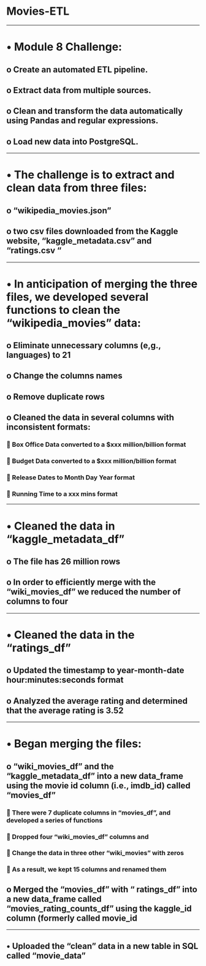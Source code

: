 # Movies-ETL
---

# •	Module 8 Challenge:
## o	Create an automated ETL pipeline.
## o	Extract data from multiple sources.
## o	Clean and transform the data automatically using Pandas and regular expressions.
## o	Load new data into PostgreSQL.
---
# •	The challenge is to extract and clean data from three files:
## o	“wikipedia_movies.json”
## o	two csv files downloaded from the Kaggle website, “kaggle_metadata.csv” and “ratings.csv “  
---
# •	In anticipation of merging the three files, we developed several functions to clean the “wikipedia_movies” data:
## o	Eliminate unnecessary columns (e,g., languages) to 21
## o	Change the columns names 
## o	Remove duplicate rows  
## o	Cleaned the data in several columns with inconsistent formats:
### 	Box Office Data converted to a $xxx million/billion format
### 	Budget Data converted to a  $xxx million/billion format
### 	Release Dates to Month Day Year format
### 	Running Time to a xxx mins format
---
# •	Cleaned the data in “kaggle_metadata_df”
## o	The file has 26 million rows
## o	In order to efficiently merge with the “wiki_movies_df” we reduced the number of columns to four 
---
# •	Cleaned the data in the “ratings_df”
## o	Updated the timestamp to year-month-date hour:minutes:seconds format
## o	Analyzed the average rating and determined that the average rating is 3.52
---
# •	 Began merging the files:
## o	“wiki_movies_df” and the “kaggle_metadata_df” into a new data_frame using the movie id column (i.e., imdb_id) called “movies_df”
### 	There were 7 duplicate columns in “movies_df”, and developed a series of functions 
### 	Dropped four “wiki_movies_df” columns and 
### 	Change the data in three other “wiki_movies” with zeros
### 	As a result, we kept 15 columns and renamed them 
## o	Merged the “movies_df” with “ ratings_df” into a new data_frame called “movies_rating_counts_df” using the kaggle_id column (formerly called  movie_id
---
## •	 Uploaded the “clean” data in a new table in SQL called “movie_data”


